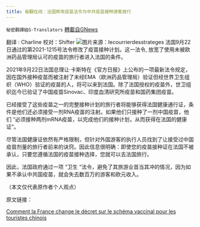 ```yaml
---
title: 秘翻在线：法国修改疫苗法令为中共疫苗接种游客放行
---
```

`秘密翻譯組G-Translators` [轉載自GNews](https://gnews.org/zh-hans/1563411/)

翻译 : Charline
校对：Shifter
![](https://assets.gnews.org/wp-content/uploads/2021/09/Touristes-chinois-Paris-800x500-1.jpeg)图片来源：lecourrierdesstrateges
法国9月22日通过的第2021-1215号法令修改了疫苗接种计划。这一法令, 放宽了使用未被欧洲药品管理局认可的疫苗的旅行者进入法国的条件。

2021年9月22日法国总理让·卡斯特在《官方日报》上公布的一项最新法令规定，因在国外接种疫苗而被注射了未经EMA（欧洲药品管理局）验证但经世界卫生组织（WHO）验证的疫苗的人，将可以来到法国。除了法国授权的疫苗外，世卫组织迄今已验证了中国疫苗Sinovac、印度血清研究所疫苗和国药集团疫苗。

已经接受了这些疫苗之一的完整接种计划的旅行者将能够获得法国健康通行证，条件是他们还必须接受一剂RNA疫苗的注射。如果他们只接种了一剂中国疫苗，他们 “必须接种两剂mRNA疫苗，以完成他们的接种计划，从而获得在法国的健康证”。

尽管法国健康证依然有严格限制，但针对外国游客的执行人员找到了让接受过中国疫苗剂量的旅行者前来的诀窍。因此信息很明确：即使您的疫苗接种证在法国不被承认，只要您遵循法国的疫苗接种选择，您就可以去法国旅行。

因此，法国政府通过一项 “卫生 “法令，避免了其旅游业首当其冲的情况，因为如果不承认中共国疫苗，就会失去数百万的游客和欧元收入。

（本文仅代表原作者个人观点）

原文链接：

[Comment la France change le décret sur le schéma vaccinal pour les touristes chinois](https://lecourrierdesstrateges.fr/2021/09/25/comment-la-france-change-le-decret-sur-le-schema-vaccinal-pour-les-touristes-chinois/)
